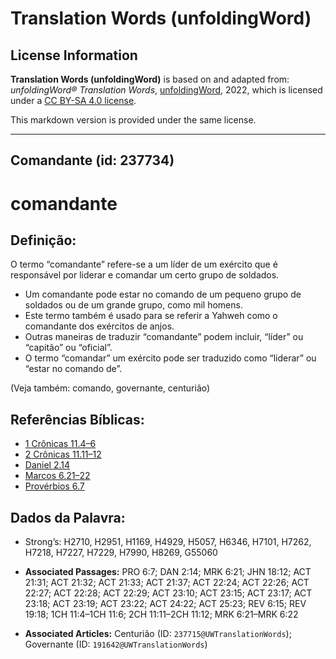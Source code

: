 # Translation Words (unfoldingWord)

## License Information

**Translation Words (unfoldingWord)** is based on and adapted from: _unfoldingWord® Translation Words_, [unfoldingWord](https://unfoldingword.org/utw), 2022, which is licensed under a [CC BY-SA 4.0 license](https://creativecommons.org/licenses/by-sa/4.0/legalcode.en).

This markdown version is provided under the same license.



--------------------------------

## Comandante (id: 237734)

comandante
==========

Definição:
----------

O termo “comandante” refere\-se a um líder de um exército que é responsável por liderar e comandar um certo grupo de soldados.

* Um comandante pode estar no comando de um pequeno grupo de soldados ou de um grande grupo, como mil homens.
* Este termo também é usado para se referir a Yahweh como o comandante dos exércitos de anjos.
* Outras maneiras de traduzir “comandante” podem incluir, “líder” ou “capitão” ou “oficial”.
* O termo “comandar” um exército pode ser traduzido como “liderar” ou “estar no comando de”.

(Veja também: comando, governante, centurião)

Referências Bíblicas:
---------------------

* [1 Crônicas 11\.4–6](https://ref.ly/1Chr11:4-1Chr11:6)
* [2 Crônicas 11\.11–12](https://ref.ly/2Chr11:11-2Chr11:12)
* [Daniel 2\.14](https://ref.ly/Dan2:14)
* [Marcos 6\.21–22](https://ref.ly/Mark6:21-Mark6:22)
* [Provérbios 6\.7](https://ref.ly/Prov6:7)

Dados da Palavra:
-----------------

* Strong’s: H2710, H2951, H1169, H4929, H5057, H6346, H7101, H7262, H7218, H7227, H7229, H7990, H8269, G55060

* **Associated Passages:** PRO 6:7; DAN 2:14; MRK 6:21; JHN 18:12; ACT 21:31; ACT 21:32; ACT 21:33; ACT 21:37; ACT 22:24; ACT 22:26; ACT 22:27; ACT 22:28; ACT 22:29; ACT 23:10; ACT 23:15; ACT 23:17; ACT 23:18; ACT 23:19; ACT 23:22; ACT 24:22; ACT 25:23; REV 6:15; REV 19:18; 1CH 11:4–1CH 11:6; 2CH 11:11–2CH 11:12; MRK 6:21–MRK 6:22
* **Associated Articles:** Centurião (ID: `237715@UWTranslationWords`); Governante (ID: `191642@UWTranslationWords`)

